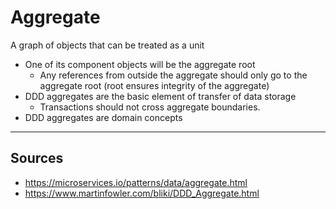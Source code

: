 # Aggregate

A graph of objects that can be treated as a unit
* One of its component objects will be the aggregate root
	* Any references from outside the aggregate should only go to the aggregate root (root ensures integrity of the aggregate)
* DDD aggregates are the basic element of transfer of data storage
	* Transactions should not cross aggregate boundaries.
* DDD aggregates are domain concepts

<hr>

## Sources
* https://microservices.io/patterns/data/aggregate.html
* https://www.martinfowler.com/bliki/DDD_Aggregate.html